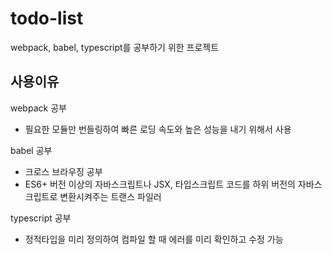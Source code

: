 # todo-list

webpack, babel, typescript를 공부하기 위한 프로젝트

## 사용이유

webpack 공부

- 필요한 모듈만 번들링하여 빠른 로딩 속도와 높은 성능을 내기 위해서 사용

babel 공부

- 크로스 브라우징 공부
- ES6+ 버전 이상의 자바스크립트나 JSX, 타입스크립트 코드를 하위 버전의 자바스크립트로 변환시켜주는 트랜스 파일러

typescript 공부

- 정적타입을 미리 정의하여 컴파일 할 때 에러를 미리 확인하고 수정 가능
